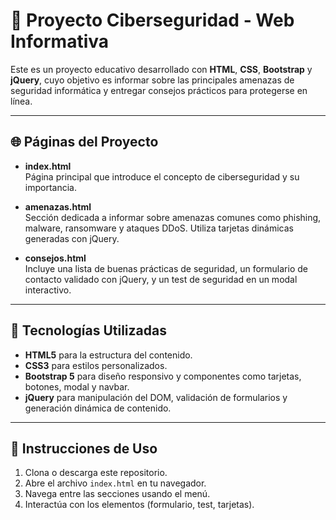 # 🔐 Proyecto Ciberseguridad - Web Informativa

Este es un proyecto educativo desarrollado con **HTML**, **CSS**, **Bootstrap** y **jQuery**, cuyo objetivo es informar sobre las principales amenazas de seguridad informática y entregar consejos prácticos para protegerse en línea.

---

## 🌐 Páginas del Proyecto

- **index.html**  
  Página principal que introduce el concepto de ciberseguridad y su importancia.

- **amenazas.html**  
  Sección dedicada a informar sobre amenazas comunes como phishing, malware, ransomware y ataques DDoS. Utiliza tarjetas dinámicas generadas con jQuery.

- **consejos.html**  
  Incluye una lista de buenas prácticas de seguridad, un formulario de contacto validado con jQuery, y un test de seguridad en un modal interactivo.

---

## 🧰 Tecnologías Utilizadas

- **HTML5** para la estructura del contenido.
- **CSS3** para estilos personalizados.
- **Bootstrap 5** para diseño responsivo y componentes como tarjetas, botones, modal y navbar.
- **jQuery** para manipulación del DOM, validación de formularios y generación dinámica de contenido.

---

## 🧪 Instrucciones de Uso

1. Clona o descarga este repositorio.
2. Abre el archivo `index.html` en tu navegador.
3. Navega entre las secciones usando el menú.
4. Interactúa con los elementos (formulario, test, tarjetas).
